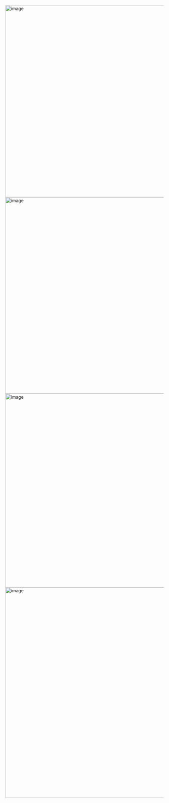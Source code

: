 <img width="1247" height="608" alt="image" src="https://github.com/user-attachments/assets/1d3bfb94-0bd3-46ee-a53e-23ede6d7b161" />
<img width="1643" height="622" alt="image" src="https://github.com/user-attachments/assets/a61b2a39-643b-4519-9891-16430ba4867c" />
<img width="1320" height="613" alt="image" src="https://github.com/user-attachments/assets/2fd7babf-19c8-4f69-ac5b-be40b2257830" />
<img width="1486" height="667" alt="image" src="https://github.com/user-attachments/assets/bc9b1914-8617-42bb-aa51-ab4cb8eb5dbc" />



